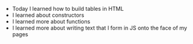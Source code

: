 * Today I learned how to build tables in HTML
* I learned about constructors
* I learned more about functions
* I learned more about writing text that I form in JS onto the face of my pages